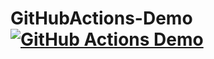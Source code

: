 # GitHubActions-Demo[![GitHub Actions Demo](https://github.com/savagame/GitHubActions-Demo/actions/workflows/github-actions-demo.yml/badge.svg)](https://github.com/savagame/GitHubActions-Demo/actions/workflows/github-actions-demo.yml)

